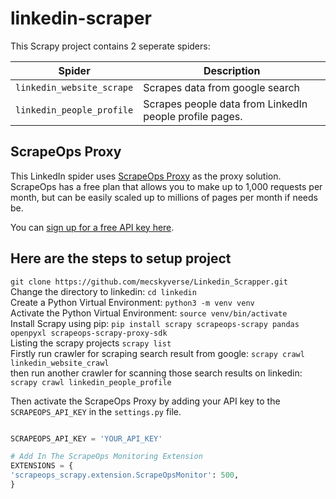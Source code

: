 # linkedin-scraper

This Scrapy project contains 2 seperate spiders:

| Spider  |      Description      |
|----------|-------------|
| `linkedin_website_scrape` |  Scrapes data from google search  
| `linkedin_people_profile` |  Scrapes people data from LinkedIn people profile pages. | 



## ScrapeOps Proxy
This LinkedIn spider uses [ScrapeOps Proxy](https://scrapeops.io/proxy-aggregator/) as the proxy solution. ScrapeOps has a free plan that allows you to make up to 1,000 requests per month, but can be easily scaled up to millions of pages per month if needs be.

You can [sign up for a free API key here](https://scrapeops.io/app/register/main).


## Here are the steps to setup project
`git clone https://github.com/mecskyverse/Linkedin_Scrapper.git`<br/>
Change the directory to linkedin: `cd linkedin`<br/>
Create a Python Virtual Environment: `python3 -m venv venv`<br/>
Activate the Python Virtual Environment: `source venv/bin/activate`<br/>
Install Scrapy using pip: `pip install scrapy scrapeops-scrapy pandas openpyxl scrapeops-scrapy-proxy-sdk`<br/>
Listing the scrapy projects `scrapy list`<br/>
Firstly run crawler for scraping search result from google: `scrapy crawl linkedin_website_crawl`<br/>
then run another crawler for scanning those search results on linkedin: `scrapy crawl linkedin_people_profile`<br/>



Then activate the ScrapeOps Proxy by adding your API key to the `SCRAPEOPS_API_KEY` in the ``settings.py`` file.

```python

SCRAPEOPS_API_KEY = 'YOUR_API_KEY'

# Add In The ScrapeOps Monitoring Extension
EXTENSIONS = {
'scrapeops_scrapy.extension.ScrapeOpsMonitor': 500, 
}


```
